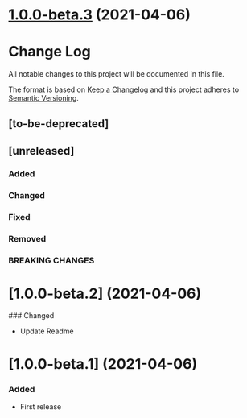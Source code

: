 # [1.0.0-beta.3](https://github.com/gabrielseco/smf/compare/v1.0.0-beta.2...v1.0.0-beta.3) (2021-04-06)



# Change Log
All notable changes to this project will be documented in this file.

The format is based on [Keep a Changelog](http://keepachangelog.com/)
and this project adheres to [Semantic Versioning](http://semver.org/).

## [to-be-deprecated]

## [unreleased]
### Added
### Changed
### Fixed
### Removed
### BREAKING CHANGES

# [1.0.0-beta.2] (2021-04-06)

### Changed

-  Update Readme

# [1.0.0-beta.1] (2021-04-06)

### Added

- First release

